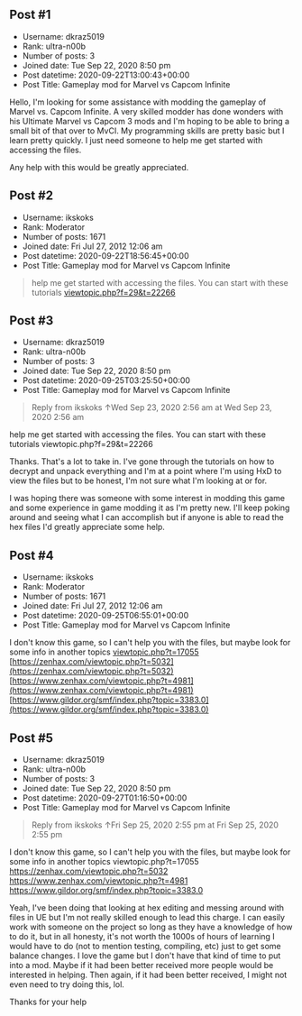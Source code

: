 ## Post #1
- Username: dkraz5019
- Rank: ultra-n00b
- Number of posts: 3
- Joined date: Tue Sep 22, 2020 8:50 pm
- Post datetime: 2020-09-22T13:00:43+00:00
- Post Title: Gameplay mod for Marvel vs Capcom Infinite

Hello, I'm looking for some assistance with modding the gameplay of Marvel vs. Capcom Infinite. A very skilled modder has done wonders with his Ultimate Marvel vs Capcom 3 mods and I'm hoping to be able to bring a small bit of that over to MvCI. My programming skills are pretty basic but I learn pretty quickly. I just need someone to help me get started with accessing the files.

Any help with this would be greatly appreciated.
## Post #2
- Username: ikskoks
- Rank: Moderator
- Number of posts: 1671
- Joined date: Fri Jul 27, 2012 12:06 am
- Post datetime: 2020-09-22T18:56:45+00:00
- Post Title: Gameplay mod for Marvel vs Capcom Infinite

> help me get started with accessing the files.
You can start with these tutorials [viewtopic.php?f=29&t=22266](https://forum.xentax.com/viewtopic.php?f=29&t=22266)
## Post #3
- Username: dkraz5019
- Rank: ultra-n00b
- Number of posts: 3
- Joined date: Tue Sep 22, 2020 8:50 pm
- Post datetime: 2020-09-25T03:25:50+00:00
- Post Title: Gameplay mod for Marvel vs Capcom Infinite

> Reply from ikskoks ↑Wed Sep 23, 2020 2:56 am at Wed Sep 23, 2020 2:56 am
>
> 
help me get started with accessing the files.
You can start with these tutorials viewtopic.php?f=29&t=22266

Thanks. That's a lot to take in. I've gone through the tutorials on how to decrypt and unpack everything and I'm at a point where I'm using HxD to view the files but to be honest, I'm not sure what I'm looking at or for.

I was hoping there was someone with some interest in modding this game and some experience in game modding it as I'm pretty new. I'll keep poking around and seeing what I can accomplish but if anyone is able to read the hex files I'd greatly appreciate some help.
## Post #4
- Username: ikskoks
- Rank: Moderator
- Number of posts: 1671
- Joined date: Fri Jul 27, 2012 12:06 am
- Post datetime: 2020-09-25T06:55:01+00:00
- Post Title: Gameplay mod for Marvel vs Capcom Infinite

I don't know this game, so I can't help you with the files,
but maybe look for some info in another topics
[viewtopic.php?t=17055](https://forum.xentax.com/viewtopic.php?t=17055)
[https://zenhax.com/viewtopic.php?t=5032](https://zenhax.com/viewtopic.php?t=5032)
[https://www.zenhax.com/viewtopic.php?t=4981](https://www.zenhax.com/viewtopic.php?t=4981)
[https://www.gildor.org/smf/index.php?topic=3383.0](https://www.gildor.org/smf/index.php?topic=3383.0)
## Post #5
- Username: dkraz5019
- Rank: ultra-n00b
- Number of posts: 3
- Joined date: Tue Sep 22, 2020 8:50 pm
- Post datetime: 2020-09-27T01:16:50+00:00
- Post Title: Gameplay mod for Marvel vs Capcom Infinite

> Reply from ikskoks ↑Fri Sep 25, 2020 2:55 pm at Fri Sep 25, 2020 2:55 pm
>
> 
I don't know this game, so I can't help you with the files,
but maybe look for some info in another topics
viewtopic.php?t=17055
https://zenhax.com/viewtopic.php?t=5032
https://www.zenhax.com/viewtopic.php?t=4981
https://www.gildor.org/smf/index.php?topic=3383.0

Yeah, I've been doing that looking at hex editing and messing around with files in UE but I'm not really skilled enough to lead this charge. I can easily work with someone on the project so long as they have a knowledge of how to do it, but in all honesty, it's not worth the 1000s of hours of learning I would have to do (not to mention testing, compiling, etc) just to get some balance changes. I love the game but I don't have that kind of time to put into a mod. Maybe if it had been better received more people would be interested in helping. Then again, if it had been better received, I might not even need to try doing this, lol.

Thanks for your help
